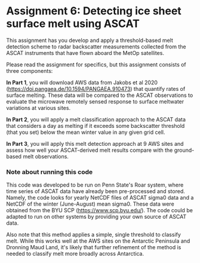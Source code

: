 # Assignment 6: Detecting ice sheet surface melt using ASCAT
This assignment has you develop and apply a threshold-based melt detection scheme to radar backscatter measurements collected from the ASCAT instruments that have flown aboard the MetOp satellites. 

Please read the assignment for specifics, but this assignment consists of three components:

**In Part 1**, you will download AWS data from Jakobs et al 2020 (https://doi.pangaea.de/10.1594/PANGAEA.910473) that quantify rates of surface melting. These data will be compared to the ASCAT observations to evaluate the microwave remotely sensed response to surface meltwater variations at various sites.

**In Part 2**, you will apply a melt classification approach to the ASCAT data that considers a day as melting if it exceeds some backscatter threshold (that you set) below the mean winter value in any given grid cell.

**In Part 3**, you will apply this melt detection approach at 9 AWS sites and assess how well your ASCAT-derived melt results compare with the ground-based melt observations.


### Note about running this code
This code was developed to be run on Penn State's Roar system, where time series of ASCAT data have already been pre-processed and stored. Namely, the code looks for yearly NetCDF files of ASCAT sigma0 data and a NetCDF of the winter (June-August) mean sigma0. These data were obtained from the BYU SCP (https://www.scp.byu.edu/). The code could be adapted to run on other systems by providing your own source of ASCAT data. 

Also note that this method applies a simple, single threshold to classify melt. While this works well at the AWS sites on the Antarctic Peninsula and Dronning Maud Land, it's likely that further refinement of the method is needed to classify melt more broadly across Antarctica.

 

